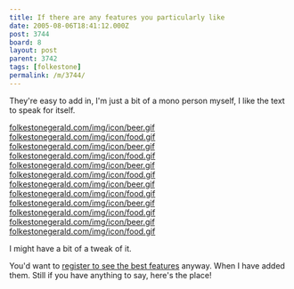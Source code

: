 ```yaml
---
title: If there are any features you particularly like
date: 2005-08-06T18:41:12.000Z
post: 3744
board: 8
layout: post
parent: 3742
tags: [folkestone]
permalink: /m/3744/
---
```

They're easy to add in, I'm just a bit of a mono person myself, I like the text to speak for itself.

<a href="http://www.folkestonegerald.com/img/icon/beer.gif">folkestonegerald.com/img/icon/beer.gif</a> <a href="http://www.folkestonegerald.com/img/icon/food.gif">folkestonegerald.com/img/icon/food.gif</a> <a href="http://www.folkestonegerald.com/img/icon/beer.gif">folkestonegerald.com/img/icon/beer.gif</a> <a href="http://www.folkestonegerald.com/img/icon/food.gif">folkestonegerald.com/img/icon/food.gif</a> <a href="http://www.folkestonegerald.com/img/icon/beer.gif">folkestonegerald.com/img/icon/beer.gif</a> <a href="http://www.folkestonegerald.com/img/icon/food.gif">folkestonegerald.com/img/icon/food.gif</a> <a href="http://www.folkestonegerald.com/img/icon/beer.gif">folkestonegerald.com/img/icon/beer.gif</a> <a href="http://www.folkestonegerald.com/img/icon/food.gif">folkestonegerald.com/img/icon/food.gif</a> <a href="http://www.folkestonegerald.com/img/icon/beer.gif">folkestonegerald.com/img/icon/beer.gif</a> <a href="http://www.folkestonegerald.com/img/icon/food.gif">folkestonegerald.com/img/icon/food.gif</a> <a href="http://www.folkestonegerald.com/img/icon/beer.gif">folkestonegerald.com/img/icon/beer.gif</a> <a href="http://www.folkestonegerald.com/img/icon/food.gif">folkestonegerald.com/img/icon/food.gif</a>  

I might have a bit of a tweak of it.

You'd want to <a href="http://www.folkestonegerald.com/cgi-bin/register.cgi">register to see the best features</a> anyway. When I have added them. Still if you have anything to say, here's the place!
